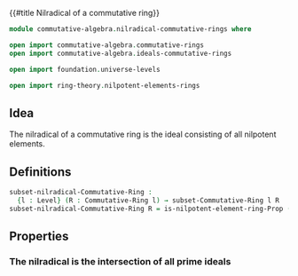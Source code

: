 {{#title  Nilradical of a commutative ring}}

```agda
module commutative-algebra.nilradical-commutative-rings where

open import commutative-algebra.commutative-rings 
open import commutative-algebra.ideals-commutative-rings

open import foundation.universe-levels

open import ring-theory.nilpotent-elements-rings
```

## Idea

The nilradical of a commutative ring is the ideal consisting of all nilpotent elements.

## Definitions

```agda
subset-nilradical-Commutative-Ring :
  {l : Level} (R : Commutative-Ring l) → subset-Commutative-Ring l R 
subset-nilradical-Commutative-Ring R = is-nilpotent-element-ring-Prop (ring-Commutative-Ring R) 
```

## Properties

### The nilradical is the intersection of all prime ideals 